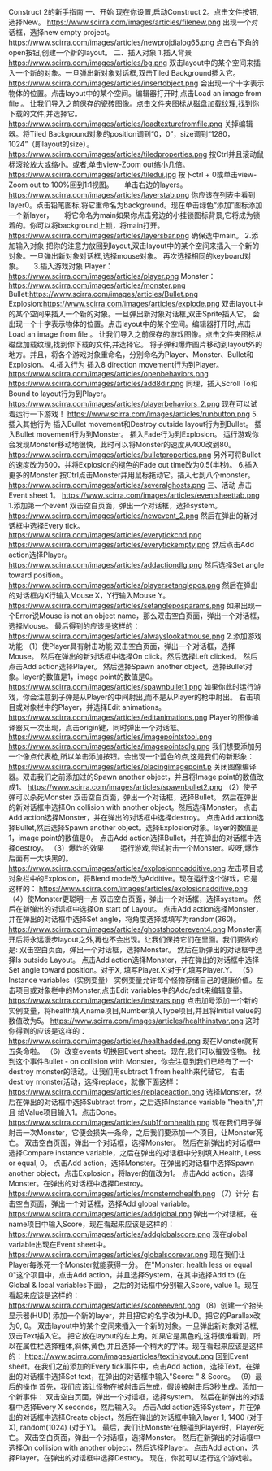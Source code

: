 Construct 2的新手指南
一、开始
   现在你设置,启动Construct 2。点击文件按钮,选择New。
   https://www.scirra.com/images/articles/filenew.png
   出现一个对话框，选择new empty project。
   https://www.scirra.com/images/articles/newprojdialog65.png
   点击右下角的open按钮,创建一个新的layout。
二、插入对象
   1.插入背景
   https://www.scirra.com/images/articles/bg.png
   双击layout中的某个空间来插入一个新的对象。一旦弹出新对象对话框,双击Tiled Background插入它。
   https://www.scirra.com/images/articles/insertobject.png
   会出现一个十字表示物体的位置。点击layout中的某个空间。编辑器打开时,点击Load an image from file 。
   让我们导入之前保存的瓷砖图像。点击文件夹图标从磁盘加载纹理,找到你下载的文件,并选择它。
   https://www.scirra.com/images/articles/loadtexturefromfile.png
   关掉编辑器。将Tiled Background对象的position调到“0，0”，size调到“1280，1024”（即layout的size）。
   https://www.scirra.com/images/articles/tiledproperties.png
   按Ctrl并且滚动鼠标滚轮放大或缩小。或者,单击view-Zoom out缩小几倍。
   https://www.scirra.com/images/articles/tiledui.jpg
   按下ctrl + 0或单击view-Zoom out to 100%回到1:1视图。
　 单击右边的layers。
   https://www.scirra.com/images/articles/layerstab.png
   你应该在列表中看到layer0。点击铅笔图标,将它重命名为background。现在单击绿色“添加”图标添加一个新layer，
　 将它命名为main如果你点击旁边的小挂锁图标背景,它将成为锁着的。你可以将background上锁，将main打开。
   https://www.scirra.com/images/articles/layersbar.png
   确保选中main。
   2.添加输入对象
   把你的注意力放回到layout,双击layout中的某个空间来插入一个新的对象。一旦弹出新对象对话框,选择mouse对象。
   再次选择相同的keyboard对象。
　 3.插入游戏对象
   Player：https://www.scirra.com/images/articles/player.png
   Monster：https://www.scirra.com/images/articles/monster.png
   Bullet:https://www.scirra.com/images/articles/Bullet.png
   Explosion:https://www.scirra.com/images/articles/explode.png
   双击layout中的某个空间来插入一个新的对象。一旦弹出新对象对话框,双击Sprite插入它。
   会出现一个十字表示物体的位置。点击layout中的某个空间。编辑器打开时,点击Load an image from file 。
   让我们导入之前保存的游戏图像。点击文件夹图标从磁盘加载纹理,找到你下载的文件,并选择它。
   将子弹和爆炸图片移动到layout外的地方。并且，将各个游戏对象重命名，分别命名为Player、Monster、Bullet和
   Explosion。
   4.插入行为
   插入8 direction movement行为到Player。
   https://www.scirra.com/images/articles/openbehaviors.png
   https://www.scirra.com/images/articles/add8dir.png
   同理，插入Scroll To和Bound to layout行为到Player。
   https://www.scirra.com/images/articles/playerbehaviors_2.png
   现在可以试着运行一下游戏！
   https://www.scirra.com/images/articles/runbutton.png
   5.插入其他行为
   插入Bullet movement和Destroy outside layout行为到Bullet。
   插入Bullet movement行为到Monster。
   插入Fade行为到Explosion。
   运行游戏你会发现Monster移动地很快，此时可以将Monster的速度从400改到80。
   https://www.scirra.com/images/articles/bulletproperties.png
   另外可将Bullet的速度改为600，并将Explosion的褪色的Fade out time改为0.5(半秒)。
   6.插入更多的Monster
   按Ctrl点击Monster并用鼠标拖动它。插入七到八个monster。
   https://www.scirra.com/images/articles/severalghosts.png
三、活动
   点击Event sheet 1。
   https://www.scirra.com/images/articles/eventsheettab.png
   1.添加第一个event
   双击空白页面，弹出一个对话框，选择system。
   https://www.scirra.com/images/articles/newevent_2.png
   然后在弹出的新对话框中选择Every tick。
   https://www.scirra.com/images/articles/everytickcnd.png
   https://www.scirra.com/images/articles/everytickempty.png
   然后点击Add action选择Player。
   https://www.scirra.com/images/articles/addactiondlg.png
   然后选择Set angle toward position。
   https://www.scirra.com/images/articles/playersetanglepos.png
   然后在弹出的对话框内X行输入Mouse X，Y行输入Mouse Y。
   https://www.scirra.com/images/articles/setangleposparams.png
   如果出现一个Error说Mouse is not an object name，那么双击空白页面，弹出一个对话框，选择Mouse。
   最后得到的应该是这样的：
   https://www.scirra.com/images/articles/alwayslookatmouse.png
   2.添加游戏功能
   （1）使Player具有射击功能
   双击空白页面，弹出一个对话框，选择Mouse。
   然后在弹出的新对话框中选择On click。然后选择Left clicked。
   然后点击Add action选择Player。
   然后选择Spawn another object。选择Bullet对象。layer的数值是1，image point的数值是0。
   https://www.scirra.com/images/articles/spawnbullet1.png
   如果你此时运行游戏，你会注意到子弹是从Player的中间射出,而不是从Player的枪中射出。
   右击项目或对象栏中的Player，并选择Edit animations。
   https://www.scirra.com/images/articles/editanimations.png
   Player的图像编译器又一次出现，点击origin键，同时弹出一个对话框。
   https://www.scirra.com/images/articles/imagepointstool.png
   https://www.scirra.com/images/articles/imagepointsdlg.png
   我们想要添加另一个像点代表枪,所以单击添加按钮。会出现一个蓝色的点,这是我们的新形象：
   https://www.scirra.com/images/articles/placingimagepoint.p
   关闭图像编译器。双击我们之前添加过的Spawn another object，并且将Image point的数值改成1。
   https://www.scirra.com/images/articles/spawnbullet2.png
   （2）使子弹可以杀死Monster
   双击空白页面，弹出一个对话框，选择Bullet。
   然后在弹出的新对话框中选择On collision with another object。然后选择Monster。
   点击Add action选择Monster，并在弹出的对话框中选择destroy。
   点击Add action选择Bullet,然后选择Spawn another object。选择Explosion对象。layer的数值是1，image point的数值是0。
   点击Add action选择Bullet，并在弹出的对话框中选择destroy。
   （3）爆炸的效果
　　运行游戏,尝试射击一个Monster。哎呀,爆炸后面有一大块黑的。
   https://www.scirra.com/images/articles/explosionnoadditive.png
   左击项目或对象栏中的Explosion，将Blend mode改为Additive。现在运行这个游戏，它是这样的：
   https://www.scirra.com/images/articles/explosionadditive.png
   （4）使Monster更聪明一点
   双击空白页面，弹出一个对话框，选择system。
   然后在新弹出的对话框中选择On start of Layout。
   点击Add action选择Monster，并在弹出的对话框中选择Set angle，将角度选择或填写为random(360)。
   https://www.scirra.com/images/articles/ghostshooterevent4.png
   Monster离开后将永远漫步layout之外,再也不会出现。让我们保持它们在里面。我们要做的是:
   双击空白页面，弹出一个对话框，选择Monster。
   然后在新弹出的对话框中选择Is outside Layout。
   点击Add action选择Monster，并在弹出的对话框中选择Set angle toward position。对于X, 填写Player.X;对于Y,填写Player.Y。
   （5）Instance variables（实例变量）
   实例变量允许每个怪物存储自己的健康价值。左击项目或对象栏中的Monster,点击Edit variables中的Add/edit来编辑变量。
   https://www.scirra.com/images/articles/instvars.png
   点击加号添加一个新的实例变量，将health填入name项目,Number填入Type项目,并且将Initial value的数值改为5。
   https://www.scirra.com/images/articles/healthinstvar.png
   这时你得到的应该是这样的：
   https://www.scirra.com/images/articles/healthadded.png
   现在Monster就有五条命啦。
   （6）改变events
   切换回Event sheet。现在,我们可以摧毁怪物。
   找到这个事件Bullet - on collision with Monster，你会注意到我们已经有了一个destroy monster的活动。让我们用subtract 1 from health来代替它。
   右击destroy monster活动，选择replace，就像下面这样：
   https://www.scirra.com/images/articles/replaceaction.png
   选择Monster，然后在弹出的对话框中选择Subtract from，之后选择Instance variable "health",并且 给Value项目输入1。点击Done。
   https://www.scirra.com/images/articles/sub1fromhealth.png
   现在我们用子弹射击一次Monster，它便会损失一条命，之后我们要添加一个项目，让Monster死亡。
   双击空白页面，弹出一个对话框，选择Monster。
   然后在新弹出的对话框中选择Compare instance variable，之后在弹出的对话框中分别填入Health, Less or equal, 0。
   点击Add action，选择Monster。在弹出的对话框中选择Spawn another object，点击Explosion，将layer的值改为1。
   点击Add action，选择Monster。在弹出的对话框中选择Destroy。
   https://www.scirra.com/images/articles/monsternohealth.png
   （7）计分
   右击空白页面，弹出一个对话框，选择Add global variable。
   https://www.scirra.com/images/articles/addglobal.png
   弹出一个对话框，在name项目中输入Score，现在看起来应该是这样的：
   https://www.scirra.com/images/articles/addglobalscore.png
   现在global variable出现在Event sheet中。
   https://www.scirra.com/images/articles/globalscorevar.png
   现在我们让Player每杀死一个Monster就能获得一分。
   在"Monster: health less or equal 0"这个项目中，点击Add action，并且选择System，在其中选择Add to (在Global & local variables下面)，
   之后的对话框中分别输入Score, value 1。现在看起来应该是这样的：
   https://www.scirra.com/images/articles/scoreeevent.png
   （8）创建一个抬头显示器(HUD)
   添加一个新的layer，并且把它的名字改为HUD。把它的Parallax改为0, 0。
   双击layout中的某个空间来插入一个新的对象。一旦弹出新对象对话框,双击Text插入它。
   把它放在layout的左上角。如果它是黑色的,这将很难看到，所以在属性栏选择粗体,斜体,黄色,并且选择一个稍大的字体。现在看起来应该是这样的：
   https://www.scirra.com/images/articles/textinlayout.png
   回到Event sheet。在我们之前添加的Every tick事件中，点击Add action，选择Text。在弹出的对话框中选择Set text，在弹出的对话框中输入"Score: " & Score。
   （9）最后的操作
   首先，我们应该让怪物在被射击后生成，假设被射击后3秒生成。添加一个新事件：
   双击空白页面，弹出一个对话框，选择system。
   然后在新弹出的对话框中选择Every X seconds，然后输入3。
   点击Add action选择System，并在弹出的对话框中选择Create object，然后在弹出的对话框中输入layer 1, 1400 (对于X), random(1024) (对于Y)。
   最后，我们让Monster在触碰到Player时，Player死亡。
   双击空白页面，弹出一个对话框，选择Monster。
   然后在新弹出的对话框中选择On collision with another object，然后选择Player。
   点击Add action，选择Player。在弹出的对话框中选择Destroy。
现在，你就可以运行这个游戏啦。

  

